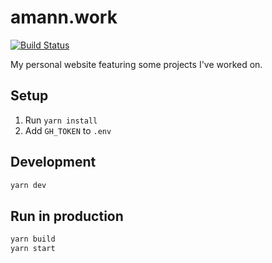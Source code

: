 # amann.work

[![Build Status](https://travis-ci.com/amannn/amann.work.svg)](https://travis-ci.com/amannn/amann.work)

My personal website featuring some projects I've worked on.

## Setup

1. Run `yarn install`
2. Add `GH_TOKEN` to `.env`

## Development

```sh
yarn dev
```

## Run in production

```sh
yarn build
yarn start
```


